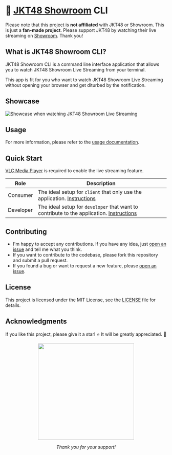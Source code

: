 # 🍿 [JKT48 Showroom](https://www.showroom-live.com/room/search?genre_id=0&keyword=jkt48) CLI

Please note that this project is <b>not affiliated</b> with JKT48 or Showroom. This is just a <b>fan-made project</b>. Please support JKT48 by watching their live streaming on [Showroom](https://www.showroom-live.com/room/search?genre_id=0&keyword=jkt48). Thank you!

## What is JKT48 Showroom CLI?

JKT48 Showroom CLI is a command line interface application that allows you to watch JKT48 Showroom Live Streaming from your terminal.

This app is fit for you who want to watch JKT48 Showroom Live Streaming without opening your browser and get diturbed by the notification.

## Showcase

![Showcase when watching JKT48 Showroom Live Streaming](./.github/img/sr-watch-showcase.gif)

## Usage

For more information, please refer to the [usage documentation](./docs/USAGE.md).

<!-- Displaying GIF that simulate the CLI app -->

## Quick Start

[VLC Media Player](https://www.videolan.org/vlc/index.html) is required to enable the live streaming feature.

| Role      | Description                                                                                                            |
| --------- | ---------------------------------------------------------------------------------------------------------------------- |
| Consumer  | The ideal setup for `client` that only use the application. [Instructions](./docs/CONSUMER_GUIDES.md)                  |
| Developer | The ideal setup for `developer` that want to contribute to the application. [Instructions](./docs/DEVELOPER_GUIDES.md) |

## Contributing

- I'm happy to accept any contributions. If you have any idea, just [open an issue](https://github.com/adrianfinantyo/jkt48-showroom-cli/issues) and tell me what you think.
- If you want to contribute to the codebase, please fork this repository and submit a pull request.
- If you found a bug or want to request a new feature, please [open an issue](https://github.com/adrianfinantyo/jkt48-showroom-cli/issues).

## License

This project is licensed under the MIT License, see the [LICENSE](./LICENSE.md) file for details.

## Acknowledgments

If you like this project, please give it a star! ⭐️ It will be greatly appreciated. 🙏

<p align='center'>
    <img width='300px' src='./.github/img/ella-jkt48.gif' />
</p>

<p align='center'>
    <i>Thank you for your support!</i>
</p>
